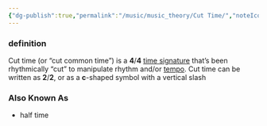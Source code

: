 ```yaml
---
{"dg-publish":true,"permalink":"/music/music_theory/Cut Time/","noteIcon":""}
---
```


### definition
Cut time (or “cut common time”) is a **4**/**4** [time signature](https://www.liveabout.com/common-time-2701532) that’s been rhythmically “cut” to manipulate rhythm and/or [tempo](https://www.liveabout.com/words-used-to-signify-tempo-2456527). Cut time can be written as **2**/**2**, or as a **c**-shaped symbol with a vertical slash

### Also Known As
- half time

